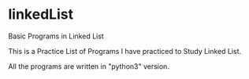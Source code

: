 # linkedList
Basic Programs in Linked List

This is a Practice List of Programs I have practiced to Study Linked List.

All the programs are written in "python3" version.
